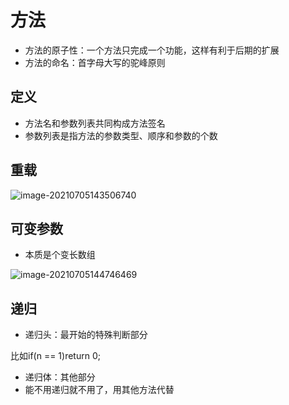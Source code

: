 # 方法

- 方法的原子性：一个方法只完成一个功能，这样有利于后期的扩展
- 方法的命名：首字母大写的驼峰原则

## 定义

- 方法名和参数列表共同构成方法签名
- 参数列表是指方法的参数类型、顺序和参数的个数

## 重载

![image-20210705143506740](C:\Users\Asus\AppData\Roaming\Typora\typora-user-images\image-20210705143506740.png)

## 可变参数

- 本质是个变长数组

![image-20210705144746469](C:\Users\Asus\AppData\Roaming\Typora\typora-user-images\image-20210705144746469.png)

## 递归

- 递归头：最开始的特殊判断部分

比如if(n == 1)return 0;

- 递归体：其他部分
- 能不用递归就不用了，用其他方法代替